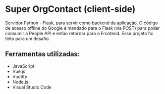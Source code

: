# Super OrgContact (client-side)
Servidor Python - Flask, para servir como backend da aplicação. O código de acesso offline do Google é mandado para o Flask (via POST) para poder consumir a People API e então retornar para o Frontend.
Esse projeto foi feito para um desafio.

## Ferramentas utilizadas:
- JavaScript
- Vue.js
- Vuetify
- Node.js
- Visual Studio Code
